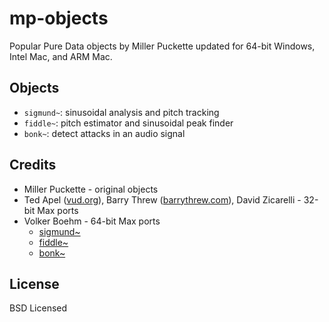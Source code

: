 # mp-objects

Popular Pure Data objects by Miller Puckette updated for 64-bit Windows,
Intel Mac, and ARM Mac.

## Objects

- `sigmund~`: sinusoidal analysis and pitch tracking
- `fiddle~`: pitch estimator and sinusoidal peak finder
- `bonk~`: detect attacks in an audio signal

## Credits

- Miller Puckette - original objects
- Ted Apel ([vud.org](http://vud.org/max/)), Barry Threw ([barrythrew.com](http://www.barrythrew.com)),
David Zicarelli - 32-bit Max ports
- Volker Boehm - 64-bit Max ports
  - [sigmund~](https://github.com/v7b1/sigmund_64bit-version)
  - [fiddle~](https://github.com/v7b1/fiddle_64bit_version)
  - [bonk~](https://github.com/v7b1/bonk_64bit-version)

## License

BSD Licensed